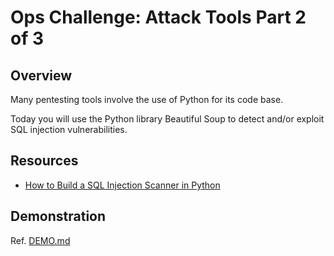# Ops Challenge: Attack Tools Part 2 of 3

## Overview

Many pentesting tools involve the use of Python for its code base.

Today you will use the Python library Beautiful Soup to detect and/or exploit SQL injection vulnerabilities.

## Resources

- [How to Build a SQL Injection Scanner in Python](https://www.thepythoncode.com/article/sql-injection-vulnerability-detector-in-python)

## Demonstration

Ref. [DEMO.md](DEMO.md)
